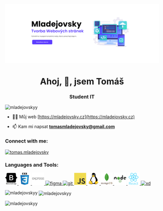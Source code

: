 ![logo](https://github.com/mladejovskyy/mladejovskyy/blob/main/Github%20banner.png)
<h1 align="center">Ahoj, 👋, jsem Tomáš</h1>
<h3 align="center">Student IT</h3>

<p align="left"> <img src="https://komarev.com/ghpvc/?username=mladejovskyy&label=Profile%20views&color=0e75b6&style=flat" alt="mladejovskyy" /> </p>

- 👨‍💻 Můj web [https://mladejovsky.cz](https://mladejovsky.cz)

- 📫 Kam mi napsat **tomasmladejovsky@gmail.com**

<h3 align="left">Connect with me:</h3>
<p align="left">
<a href="https://instagram.com/tomas.mladejovsky" target="blank"><img align="center" src="https://raw.githubusercontent.com/rahuldkjain/github-profile-readme-generator/master/src/images/icons/Social/instagram.svg" alt="tomas.mladejovsky" height="30" width="40" /></a>
</p>

<h3 align="left">Languages and Tools:</h3>
<p align="left"> <a href="https://getbootstrap.com" target="_blank" rel="noreferrer"> <img src="https://raw.githubusercontent.com/devicons/devicon/master/icons/bootstrap/bootstrap-plain-wordmark.svg" alt="bootstrap" width="40" height="40"/> </a> <a href="https://www.w3schools.com/css/" target="_blank" rel="noreferrer"> <img src="https://raw.githubusercontent.com/devicons/devicon/master/icons/css3/css3-original-wordmark.svg" alt="css3" width="40" height="40"/> </a> <a href="https://expressjs.com" target="_blank" rel="noreferrer"> <img src="https://raw.githubusercontent.com/devicons/devicon/master/icons/express/express-original-wordmark.svg" alt="express" width="40" height="40"/> </a> <a href="https://www.figma.com/" target="_blank" rel="noreferrer"> <img src="https://www.vectorlogo.zone/logos/figma/figma-icon.svg" alt="figma" width="40" height="40"/> </a> <a href="https://git-scm.com/" target="_blank" rel="noreferrer"> <img src="https://www.vectorlogo.zone/logos/git-scm/git-scm-icon.svg" alt="git" width="40" height="40"/> </a> <a href="https://developer.mozilla.org/en-US/docs/Web/JavaScript" target="_blank" rel="noreferrer"> <img src="https://raw.githubusercontent.com/devicons/devicon/master/icons/javascript/javascript-original.svg" alt="javascript" width="40" height="40"/> </a> <a href="https://www.linux.org/" target="_blank" rel="noreferrer"> <img src="https://raw.githubusercontent.com/devicons/devicon/master/icons/linux/linux-original.svg" alt="linux" width="40" height="40"/> </a> <a href="https://www.mongodb.com/" target="_blank" rel="noreferrer"> <img src="https://raw.githubusercontent.com/devicons/devicon/master/icons/mongodb/mongodb-original-wordmark.svg" alt="mongodb" width="40" height="40"/> </a> <a href="https://nodejs.org" target="_blank" rel="noreferrer"> <img src="https://raw.githubusercontent.com/devicons/devicon/master/icons/nodejs/nodejs-original-wordmark.svg" alt="nodejs" width="40" height="40"/> </a> <a href="https://reactjs.org/" target="_blank" rel="noreferrer"> <img src="https://raw.githubusercontent.com/devicons/devicon/master/icons/react/react-original-wordmark.svg" alt="react" width="40" height="40"/> </a> <a href="https://www.adobe.com/products/xd.html" target="_blank" rel="noreferrer"> <img src="https://cdn.worldvectorlogo.com/logos/adobe-xd.svg" alt="xd" width="40" height="40"/> </a> </p>

<p><img align="left" src="https://github-readme-stats.vercel.app/api/top-langs?username=mladejovskyy&show_icons=true&theme=dark&locale=en&layout=compact" alt="mladejovskyy" /></p>

<p>&nbsp;<img align="center" src="https://github-readme-stats.vercel.app/api?username=mladejovskyy&show_icons=true&locale=en" alt="mladejovskyy" /></p>

<p><img align="center" src="https://github-readme-streak-stats.herokuapp.com/?user=mladejovskyy&" alt="mladejovskyy" /></p>

